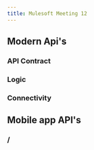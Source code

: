 ```yaml
---
title: Mulesoft Meeting 12
---
```


## Modern Api's 
### API Contract
### Logic
### Connectivity
## Mobile app API's
### /
